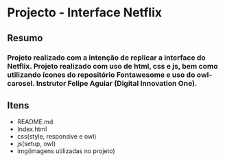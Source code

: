 # Projecto - Interface Netflix

## Resumo

### Projeto realizado com a intenção de replicar a interface do Netflix. Projeto realizado com uso de html, css e js, bem como utilizando ícones do repositório Fontawesome e uso do owl-carosel. Instrutor Felipe Aguiar (Digital Innovation One).


## Itens

- README.md
- Index.html
- css(style, responsive e owl)
- js(setup, owl)
- img(imagens utilizadas no projeto)